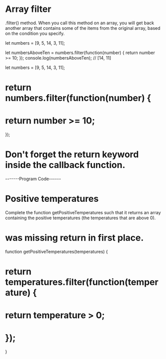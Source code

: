 
# Array filter

.filter() method. When you call this method on an array, you will get back another array that contains some of the items from the original array, based on the condition you specify. 

let numbers = [9, 5, 14, 3, 11];

<!-- not recommended this -->
let numbersAboveTen = numbers.filter(function(number) {
    return number >= 10;
});
console.log(numbersAboveTen); // [14, 11]

<!-- Good approach -->
let numbers = [9, 5, 14, 3, 11];

# return numbers.filter(function(number) {
#    return number >= 10;
});

# Don't forget the return keyword inside the callback function.

-------Program Code------

# Positive temperatures
Complete the function getPositiveTemperatures such that it returns an array containing the positive temperatures (the temperatures that are above 0).

# was missing return in first place.

function getPositiveTemperatures(temperatures) {
#   return temperatures.filter(function(temperature) {
#      return temperature > 0;
# });
}

